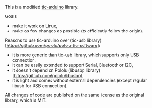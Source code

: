 
This is a modified [tic-arduino](https://github.com/pololu/tic-arduino) library.

Goals:
- make it work on Linux,
- make as few changes as possible (to efficiently follow the origin).

Reasons to use tic-arduino over (tic-usb library)[https://github.com/pololu/pololu-tic-software]:
- it is more generic than tic-usb library, which supports only USB connection,
- it can be easily extended to support Serial, Bluetooth or I2C,
- it doesn't depend on Pololu (libusbp library)[https://github.com/pololu/libusbp],
- it is light and comes without external dependencies (except regular libusb for USB connection).

All changes of code are published on the same license as the original library, which is MIT. 

